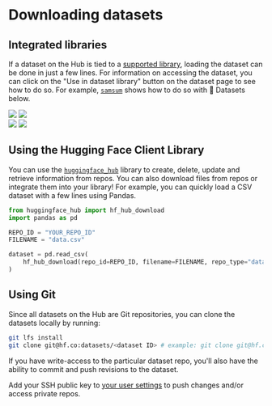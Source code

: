 # Downloading datasets

## Integrated libraries

If a dataset on the Hub is tied to a [supported library](./datasets-libraries), loading the dataset can be done in just a few lines. For information on accessing the dataset, you can click on the "Use in dataset library" button on the dataset page to see how to do so. For example, [`samsum`](https://huggingface.co/datasets/samsum?library=true) shows how to do so with 🤗 Datasets below.

<div class="flex justify-center">
<img class="block dark:hidden" src="https://huggingface.co/datasets/huggingface/documentation-images/resolve/main/hub/datasets-usage.png"/>
<img class="hidden dark:block" src="https://huggingface.co/datasets/huggingface/documentation-images/resolve/main/hub/datasets-usage-dark.png"/>
</div>

<div class="flex justify-center">
<img class="block dark:hidden" src="https://huggingface.co/datasets/huggingface/documentation-images/resolve/main/hub/datasets-usage-modal.png"/>
<img class="hidden dark:block" src="https://huggingface.co/datasets/huggingface/documentation-images/resolve/main/hub/datasets-usage-modal-dark.png"/>
</div>

## Using the Hugging Face Client Library

You can use the [`huggingface_hub`](/docs/huggingface_hub) library to create, delete, update and retrieve information from repos. You can also download files from repos or integrate them into your library! For example, you can quickly load a CSV dataset with a few lines using Pandas.

```py
from huggingface_hub import hf_hub_download
import pandas as pd

REPO_ID = "YOUR_REPO_ID"
FILENAME = "data.csv"

dataset = pd.read_csv(
    hf_hub_download(repo_id=REPO_ID, filename=FILENAME, repo_type="dataset")
)
```

## Using Git

Since all datasets on the Hub are Git repositories, you can clone the datasets locally by running:

```bash
git lfs install
git clone git@hf.co:datasets/<dataset ID> # example: git clone git@hf.co:datasets/allenai/c4
```

If you have write-access to the particular dataset repo, you'll also have the ability to commit and push revisions to the dataset.

Add your SSH public key to [your user settings](https://huggingface.co/settings/keys) to push changes and/or access private repos.
